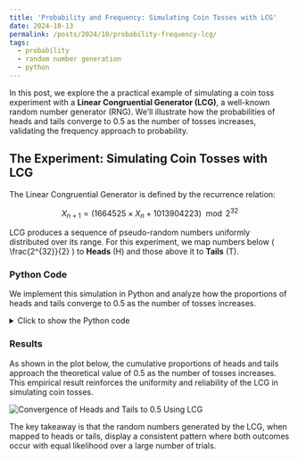 ```yaml
---
title: 'Probability and Frequency: Simulating Coin Tosses with LCG'
date: 2024-10-13
permalink: /posts/2024/10/probability-frequency-lcg/
tags:
  - probability
  - random number generation
  - python
---
```


In this post, we explore the a practical example of simulating a coin toss experiment with a **Linear Congruential Generator (LCG)**, a well-known random number generator (RNG). We’ll illustrate how the probabilities of heads and tails converge to 0.5 as the number of tosses increases, validating the frequency approach to probability.


## The Experiment: Simulating Coin Tosses with LCG

The Linear Congruential Generator is defined by the recurrence relation:

$$
X_{n+1} = (1664525 \times X_n + 1013904223) \mod 2^{32}
$$

LCG produces a sequence of pseudo-random numbers uniformly distributed over its range. For this experiment, we map numbers below \( \frac{2^{32}}{2} \) to **Heads** (H) and those above it to **Tails** (T). 

### Python Code

We implement this simulation in Python and analyze how the proportions of heads and tails converge to 0.5 as the number of tosses increases.






<details>
  <summary>Click to show the Python code</summary>

  <pre><code>
import numpy as np
import matplotlib.pyplot as plt

# Linear Congruential Generator parameters
a = 1664525
c = 1013904223
m = 2**32

# Initialize the LCG
def LCG(seed, n):
    X = np.zeros(n, dtype=np.uint32)
    X[0] = seed
    for i in range(1, n):
        X[i] = (a * X[i-1] + c) % m
    return X

# Simulate the coin toss experiment
def coin_toss_lcg(n, seed=0):
    X = LCG(seed, n)
    # Map values below 2**31 to Heads (0), and values above to Tails (1)
    tosses = (X >= m // 2).astype(int)
    return tosses

# Number of trials
N = 10000
seed = 12345  # Starting seed

# Perform the experiment
tosses = coin_toss_lcg(N, seed)

# Calculate cumulative proportions of heads and tails
cumulative_heads = np.cumsum(tosses == 0) / np.arange(1, N+1)
cumulative_tails = np.cumsum(tosses == 1) / np.arange(1, N+1)

# Plot the results
plt.figure(figsize=(10, 6))
plt.plot(cumulative_heads, label="Heads (H)", color="blue")
plt.plot(cumulative_tails, label="Tails (T)", color="green")
plt.axhline(y=0.5, color="red", linestyle="--", label="Theoretical 0.5")
plt.xlabel("Number of Tosses")
plt.ylabel("Proportion")
plt.title("Convergence of Heads and Tails to 0.5 Using LCG")
plt.legend()
plt.grid(True)
plt.show()
  </code></pre>

</details>


### Results

As shown in the plot below, the cumulative proportions of heads and tails approach the theoretical value of 0.5 as the number of tosses increases. This empirical result reinforces the uniformity and reliability of the LCG in simulating coin tosses.

![Convergence of Heads and Tails to 0.5 Using LCG](/images/coin.png)

The key takeaway is that the random numbers generated by the LCG, when mapped to heads or tails, display a consistent pattern where both outcomes occur with equal likelihood over a large number of trials.

